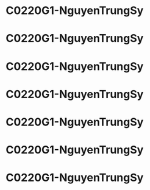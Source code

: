 # C0220G1-NguyenTrungSy
# C0220G1-NguyenTrungSy
# C0220G1-NguyenTrungSy
# C0220G1-NguyenTrungSy
# C0220G1-NguyenTrungSy
# C0220G1-NguyenTrungSy
# C0220G1-NguyenTrungSy
